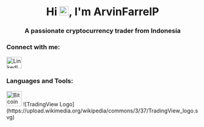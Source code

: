 <h1 align="center">Hi <img src="https://qpluspicture.oss-cn-beijing.aliyuncs.com/6LjjQA/Hi.gif" alt="Hi" width="24"/>, I'm ArvinFarrelP</h1>
<h3 align="center">A passionate cryptocurrency trader from Indonesia</h3>

<h3 align="left">Connect with me:</h3>
<p align="left">
<a href="https://www.linkedin.com/in/arvinfarrelp/" target="blank">
  <img align="center" src="https://raw.githubusercontent.com/rahuldkjain/github-profile-readme-generator/master/src/images/icons/Social/linked-in-alt.svg" alt="LinkedIn Profile" height="30" width="40" />
</a>
</p>

<h3 align="left">Languages and Tools:</h3>
<p align="left">
  <!-- Bitcoin Logo -->
  <img src="https://upload.wikimedia.org/wikipedia/commons/4/46/Bitcoin.svg" alt="Bitcoin Logo" width="40" height="40" />
  ![TradingView Logo](https://upload.wikimedia.org/wikipedia/commons/3/37/TradingView_logo.svg)

</p>
